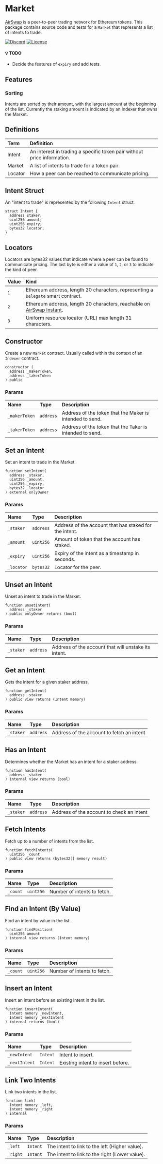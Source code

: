 # Market

[AirSwap](https://www.airswap.io/) is a peer-to-peer trading network for Ethereum tokens. This package contains source code and tests for a `Market` that represents a list of intents to trade.

[![Discord](https://img.shields.io/discord/590643190281928738.svg)](https://discord.gg/ecQbV7H)
[![License](https://img.shields.io/badge/License-Apache%202.0-blue.svg)](https://opensource.org/licenses/Apache-2.0)

#### :bulb: TODO

- Decide the features of `expiry` and add tests.

## Features

### Sorting

Intents are sorted by their amount, with the largest amount at the beginning of the list. Currently the staking amount is indicated by an Indexer that owns the Market.

## Definitions

| Term    | Definition                                                              |
| :------ | :---------------------------------------------------------------------- |
| Intent  | An interest in trading a specific token pair without price information. |
| Market  | A list of intents to trade for a token pair.                            |
| Locator | How a peer can be reached to communicate pricing.                       |

## Intent Struct

An "intent to trade" is represented by the following `Intent` struct.

```
struct Intent {
  address staker;
  uint256 amount;
  uint256 expiry;
  bytes32 locator;
}
```

## Locators

Locators are bytes32 values that indicate where a peer can be found to communicate pricing. The last byte is either a value of `1`, `2`, or `3` to indicate the kind of peer.

| Value | Kind                                                                                                 |
| :---- | :--------------------------------------------------------------------------------------------------- |
| `1`   | Ethereum address, length 20 characters, representing a `Delegate` smart contract.                    |
| `2`   | Ethereum address, length 20 characters, reachable on [AirSwap Instant](https://instant.airswap.io/). |
| `3`   | Uniform resource locator (URL) max length 31 characters.                                             |

## Constructor

Create a new `Market` contract. Usually called within the context of an `Indexer` contract.

```Solidity
constructor (
  address _makerToken,
  address _takerToken
) public
```

### Params

| Name          | Type      | Description                                              |
| :------------ | :-------- | :------------------------------------------------------- |
| `_makerToken` | `address` | Address of the token that the Maker is intended to send. |
| `_takerToken` | `address` | Address of the token that the Taker is intended to send. |

## Set an Intent

Set an intent to trade in the Market.

```Solidity
function setIntent(
  address _staker,
  uint256 _amount,
  uint256 _expiry,
  bytes32 _locator
) external onlyOwner
```

### Params

| Name       | Type      | Description                                            |
| :--------- | :-------- | :----------------------------------------------------- |
| `_staker`  | `address` | Address of the account that has staked for the intent. |
| `_amount`  | `uint256` | Amount of token that the account has staked.           |
| `_expiry`  | `uint256` | Expiry of the intent as a timestamp in seconds.        |
| `_locator` | `bytes32` | Locator for the peer.                                  |

## Unset an Intent

Unset an intent to trade in the Market.

```Solidity
function unsetIntent(
  address _staker
) public onlyOwner returns (bool)
```

### Params

| Name      | Type      | Description                                          |
| :-------- | :-------- | :--------------------------------------------------- |
| `_staker` | `address` | Address of the account that will unstake its intent. |

## Get an Intent

Gets the intent for a given staker address.

```Solidity
function getIntent(
  address _staker
) public view returns (Intent memory)
```

### Params

| Name      | Type      | Description                               |
| :-------- | :-------- | :---------------------------------------- |
| `_staker` | `address` | Address of the account to fetch an intent |

## Has an Intent

Determines whether the Market has an intent for a staker address.

```Solidity
function hasIntent(
  address _staker
) internal view returns (bool)
```

### Params

| Name      | Type      | Description                               |
| :-------- | :-------- | :---------------------------------------- |
| `_staker` | `address` | Address of the account to check an intent |

## Fetch Intents

Fetch up to a number of intents from the list.

```Solidity
function fetchIntents(
  uint256 _count
) public view returns (bytes32[] memory result)
```

### Params

| Name     | Type      | Description                 |
| :------- | :-------- | :-------------------------- |
| `_count` | `uint256` | Number of intents to fetch. |

## Find an Intent (By Value)

Find an intent by value in the list.

```Solidity
function findPosition(
  uint256 amount
) internal view returns (Intent memory)
```

### Params

| Name     | Type      | Description                 |
| :------- | :-------- | :-------------------------- |
| `_count` | `uint256` | Number of intents to fetch. |

## Insert an Intent

Insert an intent before an existing intent in the list.

```Solidity
function insertIntent(
  Intent memory _newIntent,
  Intent memory _nextIntent
) internal returns (bool)
```

### Params

| Name        | Type     | Description                      |
| :---------- | :------- | :------------------------------- |
| `_newIntent`   | `Intent` | Intent to insert.                |
| `_nextIntent` | `Intent` | Existing intent to insert before. |

## Link Two Intents

Link two intents in the list.

```Solidity
function link(
  Intent memory _left,
  Intent memory _right
) internal
```

### Params

| Name     | Type     | Description                                    |
| :------- | :------- | :--------------------------------------------- |
| `_left`  | `Intent` | The intent to link to the left (Higher value). |
| `_right` | `Intent` | The intent to link to the right (Lower value). |
